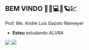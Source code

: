 ## **BEM VINDO** 👋🤔💻🙀🪐💹

Prof. Me. André Luís Gazoto Niemeyer

- **Estou** estudando _ALURA_

![](https://media1.tenor.com/m/-PjVbBMz754AAAAd/goku-ssj3.gif)
![](https://media1.tenor.com/m/y3F6aYwlMZkAAAAd/goku-ultra-instinct-acey.gif)



